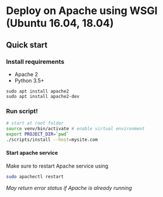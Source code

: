 # Deploy on Apache using WSGI (Ubuntu 16.04, 18.04)

## Quick start

### Install requirements

- Apache 2
- Python 3.5+

```
sudo apt install apache2
sudo apt install apache2-dev
```

### Run script!

```bash
# start at root folder
source venv/bin/activate # enable virtual environment
export PROJECT_DIR=`pwd`
./scripts/install --host=mysite.com
```

#### Start apache service

Make sure to restart Apache service using

```bash
sudo apachectl restart
```

_May return error status if Apache is already running_
